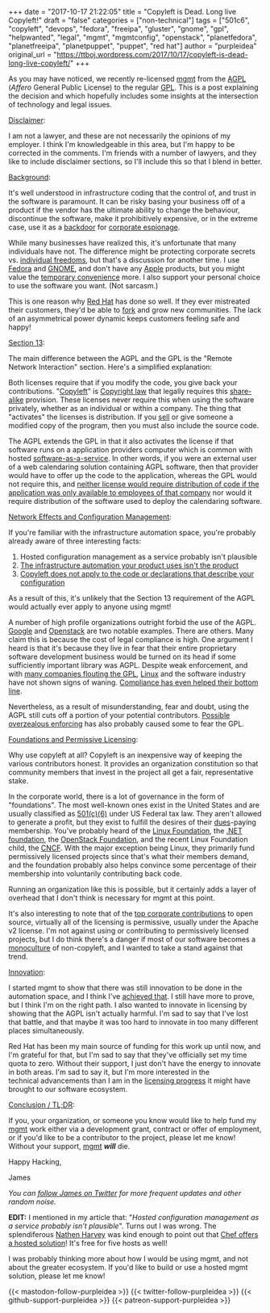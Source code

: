 +++
date = "2017-10-17 21:22:05"
title = "Copyleft is Dead. Long live Copyleft!"
draft = "false"
categories = ["non-technical"]
tags = ["501c6", "copyleft", "devops", "fedora", "freeipa", "gluster", "gnome", "gpl", "helpwanted", "legal", "mgmt", "mgmtconfig", "openstack", "planetfedora", "planetfreeipa", "planetpuppet", "puppet", "red hat"]
author = "purpleidea"
original_url = "https://ttboj.wordpress.com/2017/10/17/copyleft-is-dead-long-live-copyleft/"
+++

As you may have noticed, we recently re-licensed <a href="https://github.com/purpleidea/mgmt/">mgmt</a> from the <a href="https://www.gnu.org/licenses/why-affero-gpl.html">AGPL</a> (<em>Affero</em> General Public License) to the regular <a href="https://www.gnu.org/licenses/quick-guide-gplv3.html">GPL</a>. This is a post explaining the decision and which hopefully includes some insights at the intersection of technology and legal issues.

<span style="text-decoration:underline;">Disclaimer</span>:

I am not a lawyer, and these are not necessarily the opinions of my employer. I think I'm knowledgeable in this area, but I'm happy to be corrected in the comments. I'm friends with a number of lawyers, and they like to include disclaimer sections, so I'll include this so that I blend in better.

<span style="text-decoration:underline;">Background</span>:

It's well understood in infrastructure coding that the control of, and trust in the software is paramount. It can be risky basing your business off of a product if the vendor has the ultimate ability to change the behaviour, discontinue the software, make it prohibitively expensive, or in the extreme case, use it as a <a href="https://en.wikipedia.org/wiki/Backdoor_(computing)">backdoor</a> for <a href="https://en.wikipedia.org/wiki/Industrial_espionage">corporate espionage</a>.

While many businesses have realized this, it's unfortunate that many individuals have not. The difference might be protecting corporate secrets vs. <a href="https://en.wikipedia.org/wiki/Canadian_Charter_of_Rights_and_Freedoms">individual freedoms</a>, but that's a discussion for another time. I use <a href="https://getfedora.org/">Fedora</a> and <a href="https://www.gnome.org/">GNOME</a>, and don't have any <a href="https://stallman.org/apple.html">Apple</a> products, but you might value the <a href="https://en.wikiquote.org/wiki/Benjamin_Franklin#Quotes">temporary convenience</a> more. I also support your personal choice to use the software you want. (Not sarcasm.)

This is one reason why <a href="https://redhat.com/">Red Hat</a> has done so well. If they ever mistreated their customers, they'd be able to <a href="https://en.wikipedia.org/wiki/Fork_(software_development)">fork</a> and grow new communities. The lack of an asymmetrical power dynamic keeps customers feeling safe and happy!

<span style="text-decoration:underline;">Section 13</span>:

The main difference between the AGPL and the GPL is the "Remote Network Interaction" section. Here's a simplified explanation:

Both licenses require that if you modify the code, you give back your contributions. "<a href="https://en.wikipedia.org/wiki/Copyleft">Copyleft</a>" is <a href="https://en.wikipedia.org/wiki/Copyright">Copyright law</a> that legally requires this <a href="https://en.wikipedia.org/wiki/Share-alike">share-alike</a> provision. These licenses never require this when using the software privately, whether as an individual or within a company. The thing that "activates" the licenses is distribution. If you <a href="https://www.gnu.org/philosophy/selling.html">sell</a> or give someone a modified copy of the program, then you must also include the source code.

The AGPL extends the GPL in that it also activates the license if that software runs on a application providers computer which is common with hosted <a href="https://www.gnu.org/philosophy/who-does-that-server-really-serve.en.html">software-as-a-service</a>. In other words, if you were an external user of a web calendaring solution containing AGPL software, then that provider would have to offer up the code to the application, whereas the GPL would not require this, and <a href="https://www.gnu.org/licenses/gpl-faq.html#InternalDistribution">neither license would require distribution of code if the application was only available to employees of that company</a> nor would it require distribution of the software used to deploy the calendaring software.

<span style="text-decoration:underline;">Network Effects and Configuration Management</span>:

If you're familiar with the infrastructure automation space, you're probably already aware of three interesting facts:

<ol>
    <li>Hosted configuration management as a service probably isn't plausible</li>
    <li><a href="https://www.gnu.org/licenses/gpl-faq.html#AGPLv3InteractingRemotely">The infrastructure automation your product uses isn't the product</a></li>
    <li><a href="https://www.gnu.org/licenses/gpl-faq.en.html#CanIUseGPLToolsForNF">Copyleft does not apply to the code or declarations that describe your configuration</a></li>
</ol>

As a result of this, it's unlikely that the Section 13 requirement of the AGPL would actually ever apply to anyone using mgmt!

A number of high profile organizations outright forbid the use of the AGPL. <a href="https://opensource.google.com/docs/using/agpl-policy/">Google</a> and <a href="https://governance.openstack.org/tc/reference/licensing.html">Openstack</a> are two notable examples. There are others. Many claim this is because the cost of legal compliance is high. One argument I heard is that it's because they live in fear that their entire proprietary software development business would be turned on its head if some sufficiently important library was AGPL. Despite weak enforcement, and with <a href="http://gpl-violations.org/">many companies flouting the GPL</a>, <a href="https://en.wikipedia.org/wiki/Linux">Linux</a> and the software industry have not shown signs of waning. <a href="https://en.wikipedia.org/wiki/Linksys_WRT54G_series#WRT54GL">Compliance has even helped their bottom line</a>.

Nevertheless, as a result of misunderstanding, fear and doubt, using the AGPL still cuts off a portion of your potential contributors. <a href="https://opensource.com/article/17/8/patrick-mchardy-and-copyright-profiteering">Possible overzealous enforcing</a> has also probably caused some to fear the GPL.

<span style="text-decoration:underline;">Foundations and Permissive Licensing</span>:

Why use copyleft at all? Copyleft is an inexpensive way of keeping the various contributors honest. It provides an organization constitution so that community members that invest in the project all get a fair, representative stake.

In the corporate world, there is a lot of governance in the form of "foundations". The most well-known ones exist in the United States and are usually classified as <a href="https://en.wikipedia.org/wiki/501(c)_organization#501.28c.29.286.29">501(c)(6)</a> under US Federal tax law. They aren't allowed to generate a profit, but they exist to fulfill the desires of their <a href="https://en.wiktionary.org/wiki/dues#English">dues</a>-paying membership. You've probably heard of the <a href="https://en.wikipedia.org/wiki/Linux_Foundation">Linux Foundation</a>, the <a href="https://dotnetfoundation.org/about">.NET foundation</a>, the <a href="https://www.openstack.org/legal/bylaws-of-the-openstack-foundation/">OpenStack Foundation</a>, and the recent Linux Foundation child, the <a href="https://www.cncf.io/">CNCF</a>. With the major exception being Linux, they primarily fund permissively licensed projects since that's what their members demand, and the foundation probably also helps convince some percentage of their membership into voluntarily contributing back code.

Running an organization like this is possible, but it certainly adds a layer of overhead that I don't think is necessary for mgmt at this point.

It's also interesting to note that of the <a href="https://octoverse.github.com/">top corporate contributions</a> to open source, virtually all of the licensing is permissive, usually under the Apache v2 license. I'm not against using or contributing to permissively licensed projects, but I do think there's a danger if most of our software becomes a <a href="https://en.wikipedia.org/wiki/Monoculturalism">monoculture</a> of non-copyleft, and I wanted to take a stand against that trend.

<span style="text-decoration:underline;">Innovation</span>:

I started mgmt to show that there was still innovation to be done in the automation space, and I think I've <a href="https://roidelapluie.be/blog/2017/02/09/mgmt/">achieved that</a>. I still have more to prove, but I think I'm on the right path. I also wanted to innovate in licensing by showing that the AGPL isn't actually harmful. I'm sad to say that I've lost that battle, and that maybe it was too hard to innovate in too many different places simultaneously.

Red Hat has been my main source of funding for this work up until now, and I'm grateful for that, but I'm sad to say that they've officially set my time quota to zero. Without their support, I just don't have the energy to innovate in both areas. I'm sad to say it, but I'm more interested in the technical advancements than I am in the <a href="https://www.gnu.org/philosophy/free-sw.html">licensing progress</a> it might have brought to our software ecosystem.

<span style="text-decoration:underline;">Conclusion / TL;DR</span>:

If you, your organization, or someone you know would like to help fund my <a href="https://github.com/purpleidea/mgmt/">mgmt</a> work either via a development grant, contract or offer of employment, or if you'd like to be a contributor to the project, please let me know! Without your support, <a href="https://github.com/purpleidea/mgmt/">mgmt</a> <strong><em>will</em></strong> die.

Happy Hacking,

James

<em>You can <a href="https://twitter.com/intent/follow?screen_name=purpleidea">follow James on Twitter</a> for more frequent updates and other random noise.</em>

<strong>EDIT:</strong> I mentioned in my article that: "<em>Hosted configuration management as a service probably isn’t plausible</em>". Turns out I was wrong. The splendiferous <a href="https://twitter.com/nathenharvey">Nathen Harvey</a> was kind enough to point out that <a href="https://www.chef.io/pricing/#hostedchef">Chef offers a hosted solution</a>! It's free for five hosts as well!

I was probably thinking more about how I would be using mgmt, and not about the greater ecosystem. If you'd like to build or use a hosted mgmt solution, please let me know!

{{< mastodon-follow-purpleidea >}}
{{< twitter-follow-purpleidea >}}
{{< github-support-purpleidea >}}
{{< patreon-support-purpleidea >}}
